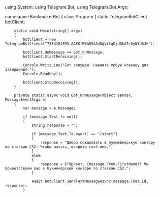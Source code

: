 using System;
using Telegram.Bot;
using Telegram.Bot.Args;

namespace BookmakerBot
{
    class Program
    {
        static TelegramBotClient botClient;


        static void Main(string[] args)
        {
            botClient = new TelegramBotClient("7384184895:AAEKfW3hO9AAdDqVitqQjdGkATc0yNYdSJk");

            botClient.OnMessage += Bot_OnMessage;
            botClient.StartReceiving();

            Console.WriteLine("Бот запущен. Нажмите любую клавишу для завершения.");
            Console.ReadKey();

            botClient.StopReceiving();
        }

        private static async void Bot_OnMessage(object sender, MessageEventArgs e)
        {
            var message = e.Message;

            if (message.Text != null)
            {
                string response = "";

                if (message.Text.ToLower() == "/start")
                {
                    response = "Добро пожаловать в букмейкерскую контору по ставкам CS2! Чтобы начать, введите своё имя.";
                }
                else
                {
                    response = $"Привет, {message.From.FirstName}! Мы приветствуем вас в букмекерской конторе по ставкам CS2.";
                }

                await botClient.SendTextMessageAsync(message.Chat.Id, response);
            }
